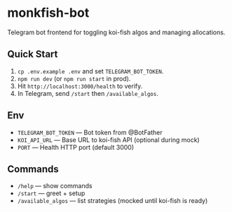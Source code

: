 # monkfish-bot

Telegram bot frontend for toggling koi-fish algos and managing allocations.

## Quick Start
1. `cp .env.example .env` and set `TELEGRAM_BOT_TOKEN`.
2. `npm run dev` (or `npm run start` in prod).
3. Hit `http://localhost:3000/health` to verify.
4. In Telegram, send `/start` then `/available_algos`.

## Env
- `TELEGRAM_BOT_TOKEN` — Bot token from @BotFather
- `KOI_API_URL` — Base URL to koi-fish API (optional during mock)
- `PORT` — Health HTTP port (default 3000)

## Commands
- `/help` — show commands
- `/start` — greet + setup
- `/available_algos` — list strategies (mocked until koi-fish is ready)
